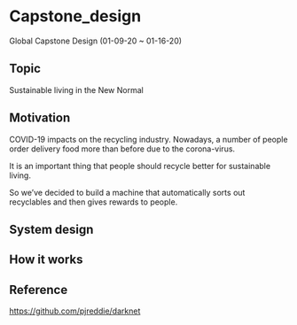 # Capstone_design
Global Capstone Design (01-09-20 ~ 01-16-20)

## Topic
Sustainable living in the New Normal

## Motivation
COVID-19 impacts on the recycling industry. Nowadays, a number of people order delivery food more than before due to the corona-virus. <br>

It is an important thing that people should recycle better for sustainable living. <br>

So we’ve decided to build a machine that automatically sorts out recyclables and then gives rewards to people. <br>

## System design

## How it works

## Reference
https://github.com/pjreddie/darknet
